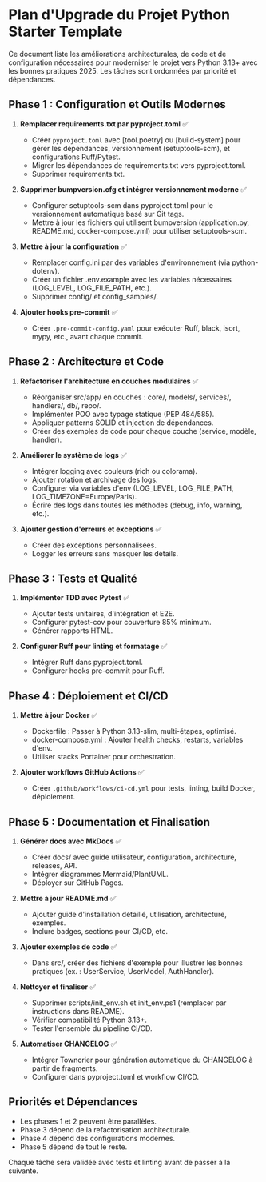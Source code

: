 # Plan d'Upgrade du Projet Python Starter Template

Ce document liste les améliorations architecturales, de code et de configuration nécessaires pour moderniser le projet vers Python 3.13+ avec les bonnes pratiques 2025. Les tâches sont ordonnées par priorité et dépendances.

## Phase 1 : Configuration et Outils Modernes

1. **Remplacer requirements.txt par pyproject.toml** ✅
   - Créer `pyproject.toml` avec [tool.poetry] ou [build-system] pour gérer les dépendances, versionnement (setuptools-scm), et configurations Ruff/Pytest.
   - Migrer les dépendances de requirements.txt vers pyproject.toml.
   - Supprimer requirements.txt.

2. **Supprimer bumpversion.cfg et intégrer versionnement moderne** ✅
   - Configurer setuptools-scm dans pyproject.toml pour le versionnement automatique basé sur Git tags.
   - Mettre à jour les fichiers qui utilisent bumpversion (application.py, README.md, docker-compose.yml) pour utiliser setuptools-scm.

3. **Mettre à jour la configuration** ✅
   - Remplacer config.ini par des variables d'environnement (via python-dotenv).
   - Créer un fichier .env.example avec les variables nécessaires (LOG_LEVEL, LOG_FILE_PATH, etc.).
   - Supprimer config/ et config_samples/.

4. **Ajouter hooks pre-commit** ✅
   - Créer `.pre-commit-config.yaml` pour exécuter Ruff, black, isort, mypy, etc., avant chaque commit.

## Phase 2 : Architecture et Code

1. **Refactoriser l'architecture en couches modulaires** ✅
   - Réorganiser src/app/ en couches : core/, models/, services/, handlers/, db/, repo/.
   - Implémenter POO avec typage statique (PEP 484/585).
   - Appliquer patterns SOLID et injection de dépendances.
   - Créer des exemples de code pour chaque couche (service, modèle, handler).

2. **Améliorer le système de logs** ✅
   - Intégrer logging avec couleurs (rich ou colorama).
   - Ajouter rotation et archivage des logs.
   - Configurer via variables d'env (LOG_LEVEL, LOG_FILE_PATH, LOG_TIMEZONE=Europe/Paris).
   - Écrire des logs dans toutes les méthodes (debug, info, warning, etc.).

3. **Ajouter gestion d'erreurs et exceptions** ✅
   - Créer des exceptions personnalisées.
   - Logger les erreurs sans masquer les détails.

## Phase 3 : Tests et Qualité

1. **Implémenter TDD avec Pytest** ✅
   - Ajouter tests unitaires, d'intégration et E2E.
   - Configurer pytest-cov pour couverture 85% minimum.
   - Générer rapports HTML.

2. **Configurer Ruff pour linting et formatage** ✅
   - Intégrer Ruff dans pyproject.toml.
   - Configurer hooks pre-commit pour Ruff.

## Phase 4 : Déploiement et CI/CD

1. **Mettre à jour Docker** ✅
   - Dockerfile : Passer à Python 3.13-slim, multi-étapes, optimisé.
   - docker-compose.yml : Ajouter health checks, restarts, variables d'env.
   - Utiliser stacks Portainer pour orchestration.

2. **Ajouter workflows GitHub Actions** ✅
   - Créer `.github/workflows/ci-cd.yml` pour tests, linting, build Docker, déploiement.

## Phase 5 : Documentation et Finalisation

1. **Générer docs avec MkDocs** ✅
   - Créer docs/ avec guide utilisateur, configuration, architecture, releases, API.
   - Intégrer diagrammes Mermaid/PlantUML.
   - Déployer sur GitHub Pages.

2. **Mettre à jour README.md** ✅
   - Ajouter guide d'installation détaillé, utilisation, architecture, exemples.
   - Inclure badges, sections pour CI/CD, etc.

3. **Ajouter exemples de code** ✅
   - Dans src/, créer des fichiers d'exemple pour illustrer les bonnes pratiques (ex. : UserService, UserModel, AuthHandler).

4. **Nettoyer et finaliser** ✅
   - Supprimer scripts/init_env.sh et init_env.ps1 (remplacer par instructions dans README).
   - Vérifier compatibilité Python 3.13+.
   - Tester l'ensemble du pipeline CI/CD.

5. **Automatiser CHANGELOG** ✅
   - Intégrer Towncrier pour génération automatique du CHANGELOG à partir de fragments.
   - Configurer dans pyproject.toml et workflow CI/CD.

## Priorités et Dépendances

- Les phases 1 et 2 peuvent être parallèles.
- Phase 3 dépend de la refactorisation architecturale.
- Phase 4 dépend des configurations modernes.
- Phase 5 dépend de tout le reste.

Chaque tâche sera validée avec tests et linting avant de passer à la suivante.
 
  
 
